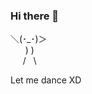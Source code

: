### Hi there 👋
＼(･_･)＞   
&nbsp;&nbsp;&nbsp;&nbsp;&nbsp;&nbsp;)&nbsp;)    
&nbsp;&nbsp;&nbsp;&nbsp;&nbsp;/&nbsp;&nbsp;&nbsp;\    
  
  Let me dance XD
<!-- [![Verycosy's github stats](https://github-readme-stats.vercel.app/api?username=verycosy)](https://github.com/anuraghazra/github-readme-stats) -->

<!--
**verycosy/verycosy** is a ✨ _special_ ✨ repository because its `README.md` (this file) appears on your GitHub profile.

Here are some ideas to get you started:

- 🔭 I’m currently working on ...
- 🌱 I’m currently learning ...
- 👯 I’m looking to collaborate on ...
- 🤔 I’m looking for help with ...
- 💬 Ask me about ...
- 📫 How to reach me: ...
- 😄 Pronouns: ...
- ⚡ Fun fact: ...
-->

